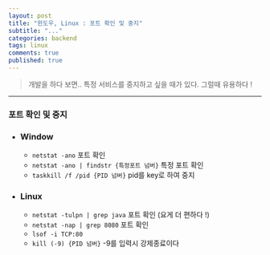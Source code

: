 ```yaml
---
layout: post
title: "윈도우, Linux : 포트 확인 및 중지"
subtitle: "..."
categories: backend
tags: linux
comments: true
published: true
---
```


> 개발을 하다 보면.. 특정 서비스를 중지하고 싶을 때가 있다. 그럴때 유용하다 !

---

### 포트 확인 및 중지

- ### Window

  - `netstat -ano` 포트 확인
  - `netstat -ano | findstr {특정포트 넘버}` 특정 포트 확인
  - `taskkill /f /pid {PID 넘버}` pid를 key로 하여 중지

- ### Linux
  - `netstat -tulpn | grep java` 포트 확인 (요게 더 편하다 !)
  - `netstat -nap | grep 8080` 포트 확인
  - `lsof -i TCP:80`
  - `kill (-9) {PID 넘버}` -9를 입력시 강제종료이다
